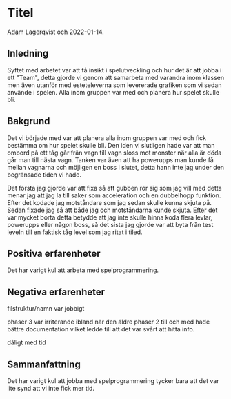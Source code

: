# Titel

Adam Lagerqvist och 2022-01-14.

## Inledning

Syftet med arbetet var att få insikt i spelutveckling och hur det är att jobba i ett "Team", detta gjorde vi genom att samarbeta med varandra inom klassen men även utanför med esteteleverna som levererade grafiken som vi sedan använde i spelen. Alla inom gruppen var med och planera hur spelet skulle bli.

## Bakgrund

Det vi började med var att planera alla inom gruppen var med och fick bestämma om hur spelet skulle bli. Den iden vi slutligen hade var att man ombord på ett tåg går från vagn till vagn sloss mot monster när alla är döda går man till nästa vagn. Tanken var även att ha powerupps man kunde få mellan vagnarna och möjligen en boss i slutet, detta hann inte jag under den begränsade tiden vi hade.

Det första jag gjorde var att fixa så att gubben rör sig som jag vill med detta menar jag att jag la till saker som acceleration och en dubbelhopp funktion. Efter det kodade jag motståndare som jag sedan skulle kunna skjuta på. Sedan fixade jag så att både jag och motståndarna kunde skjuta. Efter det var mycket borta detta betydde att jag inte skulle hinna koda flera levlar, powerupps eller någon boss, så det sista jag gjorde var att byta från test leveln till en faktisk tåg level som jag ritat i tiled.

## Positiva erfarenheter

Det har varigt kul att arbeta med spelprogrammering.

## Negativa erfarenheter

filstruktur/namn var jobbigt

phaser 3 var irriterande ibland när den äldre phaser 2 till och med hade bättre documentation vilket ledde till att det var svårt att hitta info.

dåligt med tid

## Sammanfattning

Det har varigt kul att jobba med spelprogrammering tycker bara att det var lite synd att vi inte fick mer tid.